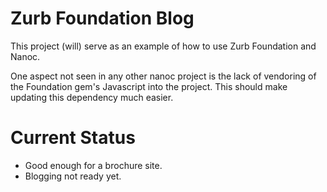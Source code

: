 # Zurb Foundation Blog

This project (will) serve as an example of how to use Zurb Foundation and
Nanoc.

One aspect not seen in any other nanoc project is the lack of vendoring of the
Foundation gem's Javascript into the project. This should make updating this
dependency much easier.

# Current Status

* Good enough for a brochure site.
* Blogging not ready yet.
